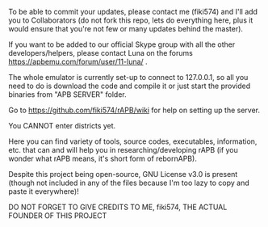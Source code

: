 To be able to commit your updates, please contact me (fiki574) and I'll add you to Collaborators (do not fork this repo, lets do everything here, plus it would ensure that you're not few or many updates behind the master).

If you want to be added to our official Skype group with all the other developers/helpers, please contact Luna on the forums https://apbemu.com/forum/user/11-luna/ .

The whole emulator is currently set-up to connect to 127.0.0.1, so all you need to do is download the code and compile it or just start the provided binaries from "APB SERVER" folder.

Go to https://github.com/fiki574/rAPB/wiki for help on setting up the server.

You CANNOT enter districts yet.

Here you can find variety of tools, source codes, executables, information, etc. that can and will help you in researching/developing rAPB (if you wonder what rAPB means, it's short form of rebornAPB).

Despite this project being open-source, GNU License v3.0 is present (though not included in any of the files because I'm too lazy to copy and paste it everywhere)!

DO NOT FORGET TO GIVE CREDITS TO ME, fiki574, THE ACTUAL FOUNDER OF THIS PROJECT
